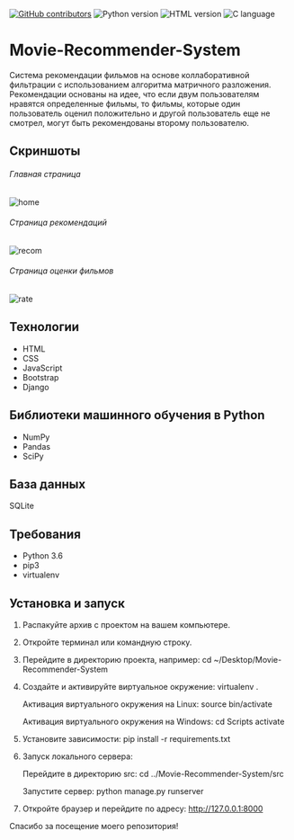 [![GitHub contributors](https://img.shields.io/github/contributors/BUBLET/Movie-Recommender-System.svg)](https://github.com/BUBLET/Movie-Recommender-System/graphs/contributors)
![Python version](https://img.shields.io/badge/Python-3.6-blue.svg)
![HTML version](https://img.shields.io/badge/HTML-5-orange.svg)
![C language](https://img.shields.io/badge/Language-C-blue.svg)


# Movie-Recommender-System

Система рекомендации фильмов на основе коллаборативной фильтрации с использованием алгоритма матричного разложения. Рекомендации основаны на идее, что если двум пользователям нравятся определенные фильмы, то фильмы, которые один пользователь оценил положительно и другой пользователь еще не смотрел, могут быть рекомендованы второму пользователю.

## Скриншоты

###### Главная страница
![home](https://user-images.githubusercontent.com/20842692/45380125-941d7500-b61f-11e8-852d-c09e9586b35b.png)

###### Страница рекомендаций
![recom](https://user-images.githubusercontent.com/20842692/45380167-b57e6100-b61f-11e8-8ec0-e07c26daa4a3.jpg)

###### Страница оценки фильмов
![rate](https://user-images.githubusercontent.com/20842692/45380186-be6f3280-b61f-11e8-8ad6-8b967d1cba1a.png)

## Технологии

- HTML
- CSS
- JavaScript
- Bootstrap
- Django

## Библиотеки машинного обучения в Python

- NumPy
- Pandas
- SciPy

## База данных

SQLite

## Требования

- Python 3.6
- pip3
- virtualenv

## Установка и запуск

1. Распакуйте архив с проектом на вашем компьютере.

2. Откройте терминал или командную строку.

3. Перейдите в директорию проекта, например:
cd ~/Desktop/Movie-Recommender-System

4. Создайте и активируйте виртуальное окружение:
virtualenv .

   Активация виртуального окружения на Linux:
source bin/activate

   Активация виртуального окружения на Windows:
cd Scripts
activate

5. Установите зависимости:
pip install -r requirements.txt

6. Запуск локального сервера:

   Перейдите в директорию src:
cd ../Movie-Recommender-System/src

   Запустите сервер:
python manage.py runserver

7. Откройте браузер и перейдите по адресу:
http://127.0.0.1:8000

Спасибо за посещение моего репозитория!
